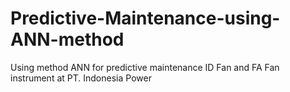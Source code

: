 # Predictive-Maintenance-using-ANN-method
Using method ANN for predictive maintenance ID Fan and FA Fan instrument at PT. Indonesia Power
